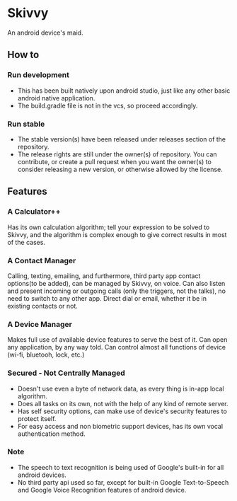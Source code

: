 # Skivvy
An android device's maid.

## How to
### Run development
- This has been built natively upon android studio, just like any other basic android native application.
- The build.gradle file is not in the vcs, so proceed accordingly.

### Run stable
- The stable version(s) have been released under releases section of the repository.
- The release rights are still under the owner(s) of repository. You can contribute, or create a pull request when you want the owner(s) to consider releasing a new version, or otherwise allowed by the license.

## Features
### A Calculator++
Has its own calculation algorithm; tell your expression to be solved to Skivvy, and the algorithm is complex enough to give correct results in most of the cases.

### A Contact Manager
Calling, texting, emailing, and furthermore, third party app contact options(to be added), can be managed by Skivvy, on voice.
Can also listen and present incoming or outgoing calls (only the triggers, not the talks), no need to switch to any other app. Direct dial or email, whether it be in existing contacts or not.

### A Device Manager
Makes full use of available device features to serve the best of it. Can open any application, by any way told. Can control almost all functions of device (wi-fi, bluetooh, lock, etc.)

### Secured - Not Centrally Managed
- Doesn't use even a byte of network data, as every thing is in-app local algorithm. 
- Does all tasks on its own, not with the help of any kind of remote server.
- Has self security options, can make use of device's security features to protect itself.
- For easy access and non biometric support devices, has its own vocal authentication method.

### Note
- The speech to text recognition is being used of Google's built-in for all android devices.
- No third party api used so far, except for built-in Google Text-to-Speech and Google Voice Recognition features of android device.
